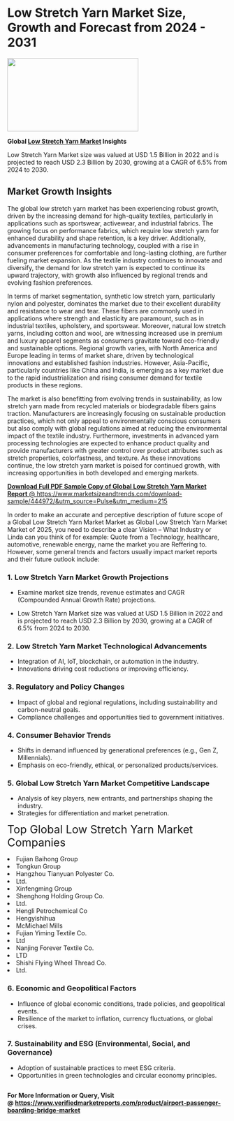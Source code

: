 <H1>Low Stretch Yarn Market Size, Growth and Forecast from 2024 - 2031</H1><img class="aligncenter size-medium wp-image-584254" src="https://thirdeyenews.in/wp-content/uploads/2024/09/Global-Market-Research-300x168.jpeg" alt="" width="300" height="168" /><p><strong>Global&nbsp;<a href="https://www.marketsizeandtrends.com/download-sample/444972/&amp;utm_source=Pulse&amp;utm_medium=215">Low Stretch Yarn Market</a> Insights</strong></p><p>Low Stretch Yarn Market size was valued at USD 1.5 Billion in 2022 and is projected to reach USD 2.3 Billion by 2030, growing at a CAGR of 6.5% from 2024 to 2030.</p><p><h2>Market Growth Insights</h2> <p>The global low stretch yarn market has been experiencing robust growth, driven by the increasing demand for high-quality textiles, particularly in applications such as sportswear, activewear, and industrial fabrics. The growing focus on performance fabrics, which require low stretch yarn for enhanced durability and shape retention, is a key driver. Additionally, advancements in manufacturing technology, coupled with a rise in consumer preferences for comfortable and long-lasting clothing, are further fueling market expansion. As the textile industry continues to innovate and diversify, the demand for low stretch yarn is expected to continue its upward trajectory, with growth also influenced by regional trends and evolving fashion preferences.</p> <p><a href="#"></a></p> <p>In terms of market segmentation, synthetic low stretch yarn, particularly nylon and polyester, dominates the market due to their excellent durability and resistance to wear and tear. These fibers are commonly used in applications where strength and elasticity are paramount, such as in industrial textiles, upholstery, and sportswear. Moreover, natural low stretch yarns, including cotton and wool, are witnessing increased use in premium and luxury apparel segments as consumers gravitate toward eco-friendly and sustainable options. Regional growth varies, with North America and Europe leading in terms of market share, driven by technological innovations and established fashion industries. However, Asia-Pacific, particularly countries like China and India, is emerging as a key market due to the rapid industrialization and rising consumer demand for textile products in these regions.</p> <p>The market is also benefitting from evolving trends in sustainability, as low stretch yarn made from recycled materials or biodegradable fibers gains traction. Manufacturers are increasingly focusing on sustainable production practices, which not only appeal to environmentally conscious consumers but also comply with global regulations aimed at reducing the environmental impact of the textile industry. Furthermore, investments in advanced yarn processing technologies are expected to enhance product quality and provide manufacturers with greater control over product attributes such as stretch properties, colorfastness, and texture. As these innovations continue, the low stretch yarn market is poised for continued growth, with increasing opportunities in both developed and emerging markets.</p> <p><a href="#"></p><p><span class=""><strong>Download Full PDF Sample Copy of Global Low Stretch Yarn Market Report</strong> @ <a href="https://www.marketsizeandtrends.com/download-sample/444972/&amp;utm_source=Pulse&amp;utm_medium=215" target="_blank">https://www.marketsizeandtrends.com/download-sample/444972/&amp;utm_source=Pulse&amp;utm_medium=215</a></span></p><p>In order to make an accurate and perceptive description of future scope of a Global&nbsp;Low Stretch Yarn Market Market as Global&nbsp;Low Stretch Yarn Market Market of 2025, you need to describe a clear Vision &ndash; What Industry or Linda can you think of for example: Quote from a Technology, healthcare, automotive, renewable energy, name the market you are Reffering to. However, some general trends and factors usually impact market reports and their future outlook include:</p><h3>1.&nbsp;<strong>Low Stretch Yarn Market Growth Projections</strong></h3><ul><li>Examine market size trends, revenue estimates and CAGR (Compounded Annual Growth Rate) projections.</li><li><p>Low Stretch Yarn Market size was valued at USD 1.5 Billion in 2022 and is projected to reach USD 2.3 Billion by 2030, growing at a CAGR of 6.5% from 2024 to 2030.</p></li></ul><h3>2.&nbsp;<strong>Low Stretch Yarn Market Technological Advancements</strong></h3><ul><li>Integration of AI, IoT, blockchain, or automation in the industry.</li><li>Innovations driving cost reductions or improving efficiency.</li></ul><h3>3.&nbsp;<strong>Regulatory and Policy Changes</strong></h3><ul><li>Impact of global and regional regulations, including sustainability and carbon-neutral goals.</li><li>Compliance challenges and opportunities tied to government initiatives.</li></ul><h3>4.&nbsp;<strong>Consumer Behavior Trends</strong></h3><ul><li>Shifts in demand influenced by generational preferences (e.g., Gen Z, Millennials).</li><li>Emphasis on eco-friendly, ethical, or personalized products/services.</li></ul><h3>5.&nbsp;<strong>Global Low Stretch Yarn Market Competitive Landscape</strong></h3><ul><li>Analysis of key players, new entrants, and partnerships shaping the industry.</li><li>Strategies for differentiation and market penetration.</li></ul><p data-pm-slice="1 1 []"><span style="color: inherit; font-family: inherit; font-size: 25px;">Top Global Low Stretch Yarn Market Companies</span></p><div class="" data-test-id=""><p><li>Fujian Baihong Group</li><li> Tongkun Group</li><li> Hangzhou Tianyuan Polyester Co.</li><li> Ltd.</li><li> Xinfengming Group</li><li> Shenghong Holding Group Co.</li><li> Ltd.</li><li> Hengli Petrochemical Co</li><li> Hengyishihua</li><li> McMichael Mills</li><li> Fujian Yiming Textile Co.</li><li>Ltd</li><li> Nanjing Forever Textile Co.</li><li>LTD</li><li> Shishi Flying Wheel Thread Co.</li><li> Ltd.</li></p></div><h3>6.&nbsp;<strong>Economic and Geopolitical Factors</strong></h3><ul><li>Influence of global economic conditions, trade policies, and geopolitical events.</li><li>Resilience of the market to inflation, currency fluctuations, or global crises.</li></ul><h3>7.&nbsp;<strong>Sustainability and ESG (Environmental, Social, and Governance)</strong></h3><ul><li>Adoption of sustainable practices to meet ESG criteria.</li><li>Opportunities in green technologies and circular economy principles.</li></ul><h2><strong style="font-size: 14px;">For More Information or Query, Visit @&nbsp;</strong><a style="background-color: #ffffff; font-size: 14px;" href="https://www.marketsizeandtrends.com/report/low-stretch-yarn-market/" target="_blank">https://www.verifiedmarketreports.com/product/airport-passenger-boarding-bridge-market</a></h2>
